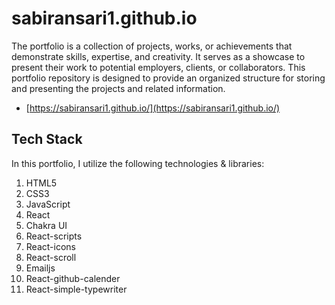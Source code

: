 # sabiransari1.github.io

The portfolio is a collection of projects, works, or achievements that demonstrate skills, expertise, and creativity. It serves as a showcase to present their work to potential employers, clients, or collaborators. This portfolio repository is designed to provide an organized structure for storing and presenting the projects and related information.
- [https://sabiransari1.github.io/](https://sabiransari1.github.io/)

## Tech Stack
In this portfolio, I utilize the following technologies & libraries:

1. HTML5
2. CSS3
3. JavaScript
4. React
5. Chakra UI
6. React-scripts
7. React-icons
8. React-scroll
9. Emailjs
10. React-github-calender
11. React-simple-typewriter
